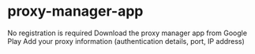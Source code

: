 # proxy-manager-app
No registration is required  Download the proxy manager app from Google Play  Add your proxy information (authentication details, port, IP address)
